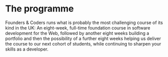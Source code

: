 # The programme

Founders & Coders runs what is probably the most challenging course of its kind in the UK: An eight-week, full-time foundation course in software development for the Web, followed by another eight weeks building a portfolio and then the possibility of a further eight weeks helping us deliver the course to our next cohort of students, while continuing to sharpen your skills as a developer.